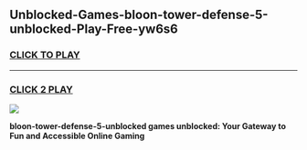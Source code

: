 
## Unblocked-Games-bloon-tower-defense-5-unblocked-Play-Free-yw6s6
<h3>
<a href="https://premium76.site?title=bloon-tower-defense-5-unblocked&ref=19M">CLICK TO PLAY</a></h3>
<hr>

<h3>
<a href="https://premium76.site?title=bloon-tower-defense-5-unblocked&ref=19M">CLICK 2 PLAY</a>
  
</h3>

<a href="https://premium76.site?title=bloon-tower-defense-5-unblocked&ref=19M"><img src="https://clearcache.store/games.png"></a>


**bloon-tower-defense-5-unblocked games unblocked: Your Gateway to Fun and Accessible Online Gaming**
